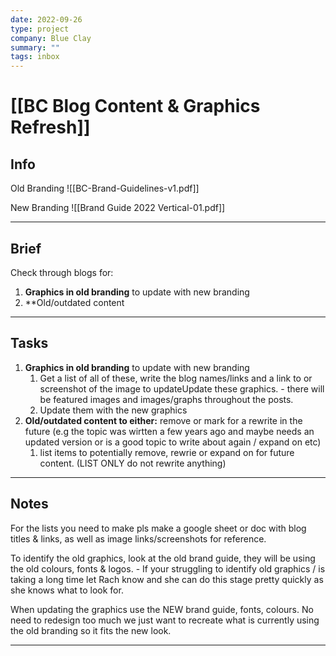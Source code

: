 ```yaml
---
date: 2022-09-26
type: project
company: Blue Clay
summary: ""
tags: inbox
---
```


# [[BC Blog Content & Graphics Refresh]]


## Info
Old Branding
![[BC-Brand-Guidelines-v1.pdf]]

New Branding
![[Brand Guide 2022 Vertical-01.pdf]]

---

## Brief

Check through blogs for:
1. **Graphics in old branding** to update with new branding
2. **Old/outdated content
---

## Tasks

1. **Graphics in old branding** to update with new branding
	1. Get a list of all of these, write the blog names/links and a link to or screenshot of the image to updateUpdate these graphics. - there will be featured images and images/graphs throughout the posts.
	2. Update them with the new graphics
2. **Old/outdated content to either:** remove or mark for a rewrite in the future (e.g the topic was wirtten a few years ago and maybe needs an updated version or is a good topic to write about again / expand on etc)
	1. list items to potentially remove, rewrie or expand on for future content. (LIST ONLY do not rewrite anything)

---

## Notes

For the lists you need to make pls make a google sheet or doc with blog titles & links, as well as image links/screenshots for reference.

To identify the old graphics, look at the old brand guide, they will be using the old colours, fonts & logos.  - If your struggling to identify old graphics / is taking a long time let Rach know and she can do this stage pretty quickly as she knows what to look for.

When updating the graphics use the NEW brand guide, fonts, colours. No need to redesign too much we just want to recreate what is currently using the old branding so it fits the new look.

---